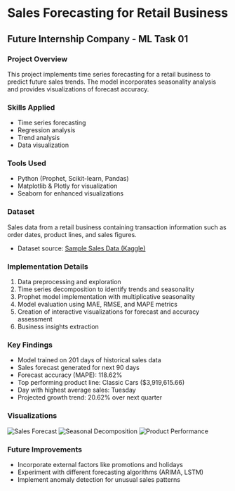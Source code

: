 # Sales Forecasting for Retail Business

## Future Internship Company - ML Task 01

### Project Overview
This project implements time series forecasting for a retail business to predict future sales trends. The model incorporates seasonality analysis and provides visualizations of forecast accuracy.

### Skills Applied
- Time series forecasting
- Regression analysis
- Trend analysis
- Data visualization

### Tools Used
- Python (Prophet, Scikit-learn, Pandas)
- Matplotlib & Plotly for visualization
- Seaborn for enhanced visualizations

### Dataset
Sales data from a retail business containing transaction information such as order dates, product lines, and sales figures.
- Dataset source: [Sample Sales Data (Kaggle)](https://www.kaggle.com/datasets/kyanyoga/sample-sales-data)

### Implementation Details
1. Data preprocessing and exploration
2. Time series decomposition to identify trends and seasonality
3. Prophet model implementation with multiplicative seasonality
4. Model evaluation using MAE, RMSE, and MAPE metrics
5. Creation of interactive visualizations for forecast and accuracy assessment
6. Business insights extraction

### Key Findings
- Model trained on 201 days of historical sales data
- Sales forecast generated for next 90 days
- Forecast accuracy (MAPE): 118.62%
- Top performing product line: Classic Cars ($3,919,615.66)
- Day with highest average sales: Tuesday
- Projected growth trend: 20.62% over next quarter

### Visualizations
![Sales Forecast](visualizations/sales_forecast.png)
![Seasonal Decomposition](visualizations/seasonal_decomposition.png)
![Product Performance](visualizations/product_performance.png)

### Future Improvements
- Incorporate external factors like promotions and holidays
- Experiment with different forecasting algorithms (ARIMA, LSTM)
- Implement anomaly detection for unusual sales patterns
